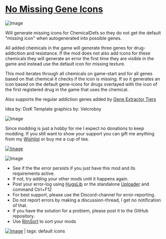 # [No Missing Gene Icons](https://steamcommunity.com/sharedfiles/filedetails/?id=2890795292)

![Image](https://i.imgur.com/iCj5o7O.png)

Will generate missing icons for ChemicalDefs so they do not get the default "missing icon" when autogenerated into possible genes.

All added chemicals in the game will generate three genes for drug-addicition and resistance. If the mod does not also add icons for these chemicals they will generate an error the first time they are visible in the game and instead use the default icon for missing texture.

This mod iterates through all chemicals on game-start and for all genes based on that chemical it checks if the icon is missing. If so it generates an icon based on the default gene-icons for drugs overlayed with the icon of the first registered drug in the game that uses the chemical.

Also supports the regular addiction genes added by [Gene Extractor Tiers](https://steamcommunity.com/sharedfiles/filedetails/?id=3016454783)

Idea by: DisK
Template graphics by: Velcroboy 
	

![Image](https://i.imgur.com/Ds0rBAD.png)

Since modding is just a hobby for me I expect no donations to keep modding. If you still want to show your support you can gift me anything from my [Wishlist](https://store.steampowered.com/wishlist/id/Mlie) or buy me a cup of tea.

[![Image](https://i.imgur.com/VWG0yff.png)](https://ko-fi.com/G2G55DDYD)

![Image](https://i.imgur.com/5xwDG6H.png)



-  See if the the error persists if you just have this mod and its requirements active.
-  If not, try adding your other mods until it happens again.
-  Post your error-log using [HugsLib](https://steamcommunity.com/workshop/filedetails/?id=818773962) or the standalone [Uploader](https://steamcommunity.com/sharedfiles/filedetails/?id=2873415404) and command Ctrl+F12
-  For best support, please use the Discord-channel for error-reporting.
-  Do not report errors by making a discussion-thread, I get no notification of that.
-  If you have the solution for a problem, please post it to the GitHub repository.
-  Use [RimSort](https://github.com/RimSort/RimSort/releases/latest) to sort your mods

 

[![Image](https://img.shields.io/github/v/release/emipa606/NoMissingGeneIcons?label=latest%20version&style=plastic&labelColor=0070cd&color=white)](https://steamcommunity.com/sharedfiles/filedetails/changelog/2890795292) | tags: default icons
